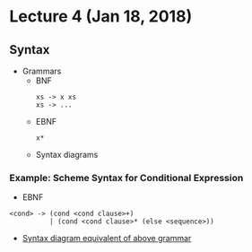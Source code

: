 # Lecture 4 (Jan 18, 2018)
## Syntax
* Grammars
  * BNF
    ```
    xs -> x xs
    xs -> ...
    ```
  * EBNF
    ```
    x*
    ```
  * Syntax diagrams
### Example: Scheme Syntax for Conditional Expression
* EBNF
```
<cond> -> (cond <cond clause>+)
          | (cond <cond clause>* (else <sequence>))
```
* [Syntax diagram equivalent of above grammar](Images/syntaxDiagram.jpg)
